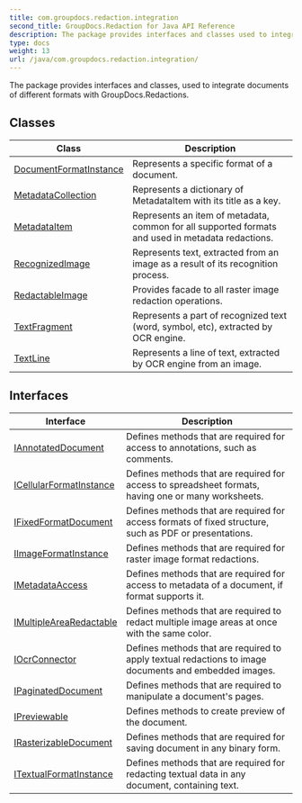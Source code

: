 ```yaml
---
title: com.groupdocs.redaction.integration
second_title: GroupDocs.Redaction for Java API Reference
description: The package provides interfaces and classes used to integrate documents of different formats with GroupDocs.Redactions.
type: docs
weight: 13
url: /java/com.groupdocs.redaction.integration/
---
```


The package provides interfaces and classes, used to integrate documents of different formats with GroupDocs.Redactions.


## Classes

| Class | Description |
| --- | --- |
| [DocumentFormatInstance](../com.groupdocs.redaction.integration/documentformatinstance) | Represents a specific format of a document. |
| [MetadataCollection](../com.groupdocs.redaction.integration/metadatacollection) | Represents a dictionary of  MetadataItem  with its title as a key. |
| [MetadataItem](../com.groupdocs.redaction.integration/metadataitem) | Represents an item of metadata, common for all supported formats and used in metadata redactions. |
| [RecognizedImage](../com.groupdocs.redaction.integration/recognizedimage) | Represents text, extracted from an image as a result of its recognition process. |
| [RedactableImage](../com.groupdocs.redaction.integration/redactableimage) | Provides facade to all raster image redaction operations. |
| [TextFragment](../com.groupdocs.redaction.integration/textfragment) | Represents a part of recognized text (word, symbol, etc), extracted by OCR engine. |
| [TextLine](../com.groupdocs.redaction.integration/textline) | Represents a line of text, extracted by OCR engine from an image. |

## Interfaces

| Interface | Description |
| --- | --- |
| [IAnnotatedDocument](../com.groupdocs.redaction.integration/iannotateddocument) | Defines methods that are required for access to annotations, such as comments. |
| [ICellularFormatInstance](../com.groupdocs.redaction.integration/icellularformatinstance) | Defines methods that are required for access to spreadsheet formats, having one or many worksheets. |
| [IFixedFormatDocument](../com.groupdocs.redaction.integration/ifixedformatdocument) | Defines methods that are required for access formats of fixed structure, such as PDF or presentations. |
| [IImageFormatInstance](../com.groupdocs.redaction.integration/iimageformatinstance) | Defines methods that are required for raster image format redactions. |
| [IMetadataAccess](../com.groupdocs.redaction.integration/imetadataaccess) | Defines methods that are required for access to metadata of a document, if format supports it. |
| [IMultipleAreaRedactable](../com.groupdocs.redaction.integration/imultiplearearedactable) | Defines methods that are required to redact multiple image areas at once with the same color. |
| [IOcrConnector](../com.groupdocs.redaction.integration/iocrconnector) | Defines methods that are required to apply textual redactions to image documents and embedded images. |
| [IPaginatedDocument](../com.groupdocs.redaction.integration/ipaginateddocument) | Defines methods that are required to manipulate a document's pages. |
| [IPreviewable](../com.groupdocs.redaction.integration/ipreviewable) | Defines methods to create preview of the document. |
| [IRasterizableDocument](../com.groupdocs.redaction.integration/irasterizabledocument) | Defines methods that are required for saving document in any binary form. |
| [ITextualFormatInstance](../com.groupdocs.redaction.integration/itextualformatinstance) | Defines methods that are required for redacting textual data in any document, containing text. |
